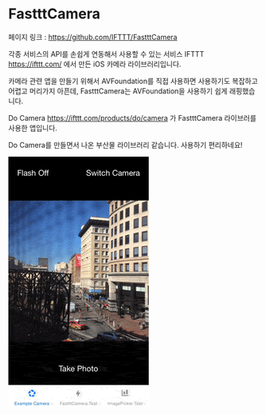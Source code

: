 # FastttCamera

페이지 링크 : https://github.com/IFTTT/FastttCamera

각종 서비스의 API를 손쉽게 연동해서 사용할 수 있는 서비스 IFTTT https://ifttt.com/ 에서 만든 iOS 카메라 라이브러리입니다. 

카메라 관련 앱을 만들기 위해서 AVFoundation를 직접 사용하면 사용하기도 복잡하고 어렵고 머리가지 아픈데, FastttCamera는 AVFoundation을 사용하기 쉽게 래핑했습니다. 

Do Camera https://ifttt.com/products/do/camera 가 FastttCamera 라이브러를 사용한 앱입니다.

Do Camera를 만들면서 나온 부산물 라이브러리 같습니다. 사용하기 편리하네요! 

![이미지](img/005-19.gif)
